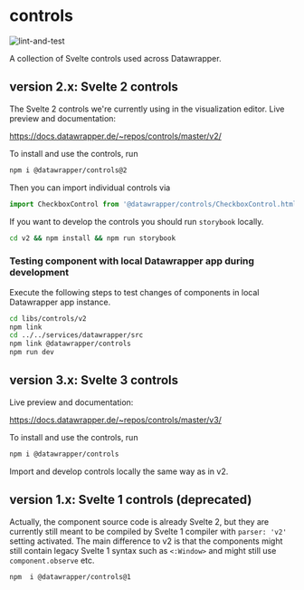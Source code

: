 # controls

![lint-and-test](https://github.com/datawrapper/controls/workflows/lint-and-test/badge.svg)

A collection of Svelte controls used across Datawrapper.


## version 2.x: Svelte 2 controls

The Svelte 2 controls we're currently using in the visualization editor. Live preview and documentation:

https://docs.datawrapper.de/~repos/controls/master/v2/

To install and use the controls, run

```sh
npm i @datawrapper/controls@2
```

Then you can import individual controls via

```js
import CheckboxControl from '@datawrapper/controls/CheckboxControl.html';
```

If you want to develop the controls you should run `storybook` locally.

```bash
cd v2 && npm install && npm run storybook
```

### Testing component with local Datawrapper app during development
Execute the following steps to test changes of components in local Datawrapper app instance.
```bash
cd libs/controls/v2
npm link
cd ../../services/datawrapper/src
npm link @datawrapper/controls
npm run dev
```

## version 3.x: Svelte 3 controls

Live preview and documentation:

https://docs.datawrapper.de/~repos/controls/master/v3/

To install and use the controls, run

```sh
npm i @datawrapper/controls
```

Import and develop controls locally the same way as in v2.

## version 1.x: Svelte 1 controls (deprecated)

Actually, the component source code is already Svelte 2, but they are currently still meant to be compiled by Svelte 1 compiler with `parser: 'v2'` setting activated. The main difference to v2 is that the components might still contain legacy Svelte 1 syntax such as `<:Window>` and might still use `component.observe` etc.

```sh
npm  i @datawrapper/controls@1
```

